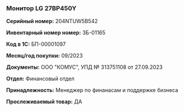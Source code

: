 ### Монитор LG 27BP450Y </br>

**Серийный номер:** 204NTUW5B542 </br>

**Инвентарный номер номер:** ЗБ-01165 </br>

**Код в 1С:** БП-00001097 </br>

**Месяц/год покупки:** 09/2023 </br>

**Документы:** ООО "КОМУС", УПД № 313751108 от 27.09.2023  </br>

**Отдел:** Финансовый отдел </br>

**Принадлежность:** Менеджер по финанасам и поддержке бизнеса </br>

**Прослеживаемый товар:** ДА
